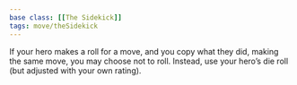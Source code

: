 ```yaml
---
base class: [[The Sidekick]]
tags: move/theSidekick
---
```

 If your hero makes a roll for a move, and you copy what they did, making the same move, you may choose not to roll. Instead, use your hero’s die roll (but adjusted with your own rating).